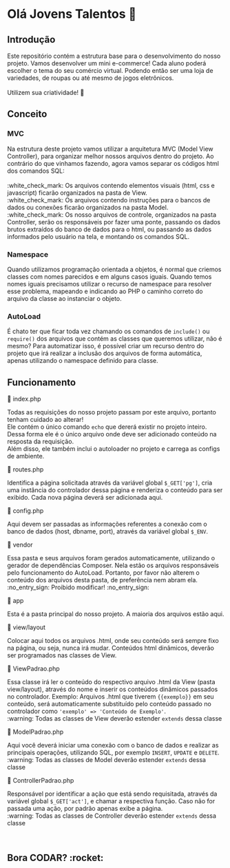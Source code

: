 # Olá Jovens Talentos 👋
<h2>Introdução</h2>

Este repositório contém a estrutura base para o desenvolvimento do nosso projeto. Vamos desenvolver um mini e-commerce! 
Cada aluno poderá escolher o tema do seu comércio virtual. Podendo então ser uma loja de variedades, de roupas ou até mesmo de jogos eletrônicos. 
<br>
<br>
Utilizem sua criatividade! :exploding_head:

<h2>Conceito</h2>

<h3>MVC</h3>
Na estrutura deste projeto vamos utilizar a arquitetura MVC (Model View Controller), para organizar melhor nossos arquivos dentro do projeto. Ao contrário do que vinhamos fazendo, agora vamos separar os códigos html dos comandos SQL:
<br>
<br>
:white_check_mark: Os arquivos contendo elementos visuais (html, css e javascript) ficarão organizados na pasta de View. 
<br>
:white_check_mark: Os arquivos contendo instruções para o bancos de dados ou conexões ficarão organizados na pasta Model. 
<br>
:white_check_mark: Os nosso arquivos de controle, organizados na pasta Controller, serão os responsáveis por fazer uma ponte, passando os dados brutos extraídos do banco de dados para o html, 
ou passando as dados informados pelo usuário na tela, e montando os comandos SQL.

<h3>Namespace</h3>

Quando utilizamos programação orientada a objetos, é normal que criemos classes com nomes parecidos e em alguns casos iguais. Quando temos nomes iguais precisamos utilizar o recurso de namespace para resolver esse problema, mapeando e indicando ao PHP o caminho correto do arquivo da classe ao instanciar o objeto.

<h3>AutoLoad</h3>

É chato ter que ficar toda vez chamando os comandos de <code>include()</code> ou <code>require()</code> dos arquivos que contém as classes que queremos utilizar, não é mesmo? Para automatizar isso, é possível criar um recurso dentro do projeto que irá realizar a inclusão dos arquivos de forma automática, apenas utilizando o namespace definido para classe.

<h2>Funcionamento</h2>

:page_facing_up: index.php
<br>
<p>
  Todas as requisições do nosso projeto passam por este arquivo, portanto tenham cuidado ao alterar!
  <br>
  Ele contém o único comando <code>echo</code> que dererá existir no projeto inteiro. 
  <br>
  Dessa forma ele é o único arquivo onde deve ser adicionado conteúdo na resposta da requisição. 
  <br>
  Além disso, ele também inclui o autoloader no projeto e carrega as configs de ambiente.
</p>

:page_facing_up: routes.php
<br>
<p>
  Identifica a página solicitada através da variável global <code>$_GET['pg']</code>, cria uma instância do controlador dessa página e renderiza o conteúdo para ser exibido. Cada nova página deverá ser adicionada aqui.
</p>

:page_facing_up: config.php
<br>
<p>
  Aqui devem ser passadas as informações referentes a conexão com o banco de dados (host, dbname, port), através da variável global <code>$_ENV</code>.
</p>

:file_folder: vendor
<br>
<p>
  Essa pasta e seus arquivos foram gerados automaticamente, utilizando o gerador de dependências Composer. Nela estão os arquivos responsáveis pelo funcionamento do AutoLoad. Portanto, por favor não alterem o conteúdo dos arquivos desta pasta, de preferência nem abram ela.
  :no_entry_sign: Proibido modificar! :no_entry_sign:
</p>

:file_folder: app
<br>
<p>
  Esta é a pasta principal do nosso projeto. A maioria dos arquivos estão aqui.
</p>

:file_folder: view/layout
<br>
<p>
  Colocar aqui todos os arquivos .html, onde seu conteúdo será sempre fixo na página, ou seja, nunca irá mudar. Conteúdos html dinâmicos, deverão ser programados nas classes de View.
</p>

:page_facing_up: ViewPadrao.php
<br>
<p>
   Essa classe irá ler o conteúdo do respectivo arquivo .html da View (pasta view/layout), através do nome e inserir os conteúdos dinâmicos passados no controlador. Exemplo: Arquivos .html que tiverem <code>{{exemplo}}</code> em seu conteúdo, será automaticamente substituído pelo conteúdo passado no controlador como <code>'exemplo' => 'Conteúdo de Exemplo'</code>.
  <br>
  :warning: Todas as classes de View deverão estender <code>extends</code> dessa classe
</p>

:page_facing_up: ModelPadrao.php
<br>
<p>
  Aqui você deverá iniciar uma conexão com o banco de dados e realizar as principais operações, utilizando SQL, por exemplo <code>INSERT</code>, <code>UPDATE</code> e <code>DELETE</code>.
  <br>
  :warning: Todas as classes de Model deverão estender <code>extends</code> dessa classe
</p>

:page_facing_up: ControllerPadrao.php
<br>
<p>
  Responsável por identificar a ação que está sendo requisitada, através da variável global <code>$_GET['act']</code>, e chamar a respectiva função. Caso não for passada uma ação, por padrão apenas exibe a página.
  <br>
  :warning: Todas as classes de Controller deverão estender <code>extends</code> dessa classe
</p>

<br>
<h2> Bora CODAR? :rocket: </h2>
